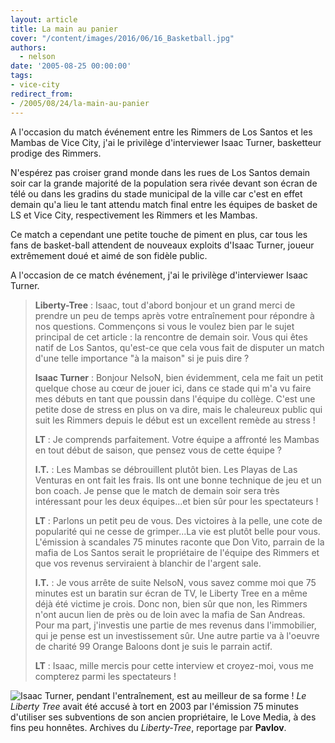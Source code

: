 ```yaml
---
layout: article
title: La main au panier
cover: "/content/images/2016/06/16_Basketball.jpg"
authors:
  - nelson
date: '2005-08-25 00:00:00'
tags:
- vice-city
redirect_from:
- /2005/08/24/la-main-au-panier
---
```


A l'occasion du match événement entre les Rimmers de Los Santos et les Mambas de Vice City, j'ai le privilège d'interviewer Isaac Turner, basketteur prodige des Rimmers.

N'espérez pas croiser grand monde dans les rues de Los Santos demain soir car la grande majorité de la population sera rivée devant son écran de télé ou dans les gradins du stade municipal de la ville car c'est en effet demain qu'a lieu le tant attendu match final entre les équipes de basket de LS et Vice City, respectivement les Rimmers et les Mambas.

Ce match a cependant une petite touche de piment en plus, car tous les fans de basket-ball attendent de nouveaux exploits d'Isaac Turner, joueur extrêmement doué et aimé de son fidèle public.

A l'occasion de ce match événement, j'ai le privilège d'interviewer Isaac Turner.

> **Liberty-Tree** : Isaac, tout d'abord bonjour et un grand merci de prendre un peu de temps après votre entraînement pour répondre à nos questions. Commençons si vous le voulez bien par le sujet principal de cet article : la rencontre de demain soir. Vous qui êtes natif de Los Santos, qu'est-ce que cela vous fait de disputer un match d'une telle importance "à la maison" si je puis dire ?
> 
> **Isaac Turner** : Bonjour NelsoN, bien évidemment, cela me fait un petit quelque chose au cœur de jouer ici, dans ce stade qui m'a vu faire mes débuts en tant que poussin dans l'équipe du collège. C'est une petite dose de stress en plus on va dire, mais le chaleureux public qui suit les Rimmers depuis le début est un excellent remède au stress !
> 
> **LT** : Je comprends parfaitement. Votre équipe a affronté les Mambas en tout début de saison, que pensez vous de cette équipe ?
> 
> **I.T.** : Les Mambas se débrouillent plutôt bien. Les Playas de Las Venturas en ont fait les frais. Ils ont une bonne technique de jeu et un bon coach. Je pense que le match de demain soir sera très intéressant pour les deux équipes...et bien sûr pour les spectateurs !
> 
> **LT** : Parlons un petit peu de vous. Des victoires à la pelle, une cote de popularité qui ne cesse de grimper...La vie est plutôt belle pour vous. L'émission à scandales 75 minutes raconte que Don Vito, parrain de la mafia de Los Santos serait le propriétaire de l'équipe des Rimmers et que vos revenus serviraient à blanchir de l'argent sale.
> 
> **I.T.** : Je vous arrête de suite NelsoN, vous savez comme moi que 75 minutes est un baratin sur écran de TV, le Liberty Tree en a même déjà été victime je crois. Donc non, bien sûr que non, les Rimmers n'ont aucun lien de près ou de loin avec la mafia de San Andreas. Pour ma part, j'investis une partie de mes revenus dans l'immobilier, qui je pense est un investissement sûr. Une autre partie va à l'oeuvre de charité 99 Orange Baloons dont je suis le parrain actif.
> 
> **LT** : Isaac, mille mercis pour cette interview et croyez-moi, vous me compterez parmi les spectateurs !

![Isaac Turner, pendant l'entraînement, est au meilleur de sa forme !](/content/images/2005/01/16_Basketball.jpg)
_Le Liberty Tree_ avait été accusé à tort en 2003 par l'émission 75 minutes d'utiliser ses subventions de son ancien propriétaire, le Love Media, à des fins peu honnêtes. Archives du _Liberty-Tree_, reportage par **Pavlov**.